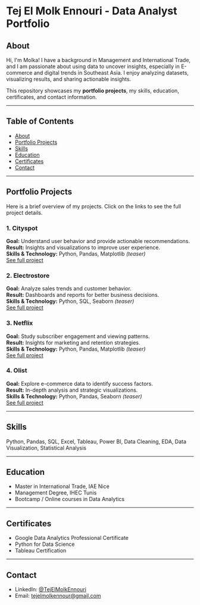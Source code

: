 # Tej El Molk Ennouri - Data Analyst Portfolio






## About
Hi, I'm Molka! I have a background in Management and International Trade, and I am passionate about using data to uncover insights, especially in E-commerce and digital trends in Southeast Asia. I enjoy analyzing datasets, visualizing results, and sharing actionable insights.

This repository showcases my **portfolio projects**, my skills, education, certificates, and contact information.

---

## Table of Contents
- [About](#about)
- [Portfolio Projects](#portfolio-projects)
- [Skills](#skills)
- [Education](#education)
- [Certificates](#certificates)
- [Contact](#contact)

---

## Portfolio Projects
Here is a brief overview of my projects. Click on the links to see the full project details.

### 1. Cityspot
**Goal:** Understand user behavior and provide actionable recommendations.  
**Result:** Insights and visualizations to improve user experience.  
**Skills & Technology:** Python, Pandas, Matplotlib *(teaser)*  
[See full project](Projects/Cityspot/)

### 2. Electrostore
**Goal:** Analyze sales trends and customer behavior.  
**Result:** Dashboards and reports for better business decisions.  
**Skills & Technology:** Python, SQL, Seaborn *(teaser)*  
[See full project](Projects/Electrostore/)

### 3. Netflix
**Goal:** Study subscriber engagement and viewing patterns.  
**Result:** Insights for marketing and retention strategies.  
**Skills & Technology:** Python, Pandas, Matplotlib *(teaser)*  
[See full project](Projects/Netflix/)

### 4. Olist
**Goal:** Explore e-commerce data to identify success factors.  
**Result:** In-depth analysis and strategic visualizations.  
**Skills & Technology:** Python, Pandas, Seaborn *(teaser)*  
[See full project](Projects/Olist/)

---

## Skills
Python, Pandas, SQL, Excel, Tableau, Power BI, Data Cleaning, EDA, Data Visualization, Statistical Analysis

---

## Education
- Master in International Trade, IAE Nice  
- Management Degree, IHEC Tunis  
- Bootcamp / Online courses in Data Analytics

---

## Certificates
- Google Data Analytics Professional Certificate  
- Python for Data Science  
- Tableau Certification

---

## Contact
- LinkedIn: [@TejElMolkEnnouri](https://www.linkedin.com/in/TejElMolkEnnouri)  
- Email: tejelmolkennour@gmail.com

